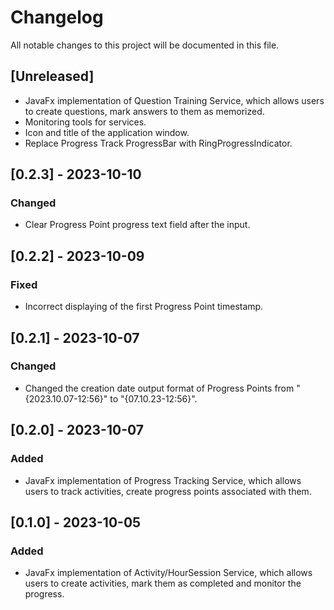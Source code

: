 # Changelog

All notable changes to this project will be documented in this file.

## [Unreleased]

- JavaFx implementation of Question Training Service, which allows users to create questions,
mark answers to them as memorized.
- Monitoring tools for services.
- Icon and title of the application window.
- Replace Progress Track ProgressBar with RingProgressIndicator.


## [0.2.3] - 2023-10-10

### Changed

- Clear Progress Point progress text field after the input.


## [0.2.2] - 2023-10-09

### Fixed

- Incorrect displaying of the first Progress Point timestamp.


## [0.2.1] - 2023-10-07

### Changed

- Changed the creation date output format of Progress Points from "{2023.10.07-12:56}" to "{07.10.23-12:56}".


## [0.2.0] - 2023-10-07

### Added

- JavaFx implementation of Progress Tracking Service, which allows users to track activities,
create progress points associated with them.


## [0.1.0] - 2023-10-05

### Added

- JavaFx implementation of Activity/HourSession Service, which allows users to create activities,
mark them as completed and monitor the progress.